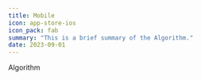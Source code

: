```yaml
---
title: Mobile
icon: app-store-ios
icon_pack: fab
summary: "This is a brief summary of the Algorithm."
date: 2023-09-01
---
```


Algorithm